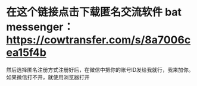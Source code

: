# 在这个链接点击下载匿名交流软件 bat messenger： https://cowtransfer.com/s/8a7006cea15f4b

然后选择匿名注册方式注册好后，在微信中把你的账号ID发给我就行，我来加你。如果微信打不开，就使用浏览器打开

